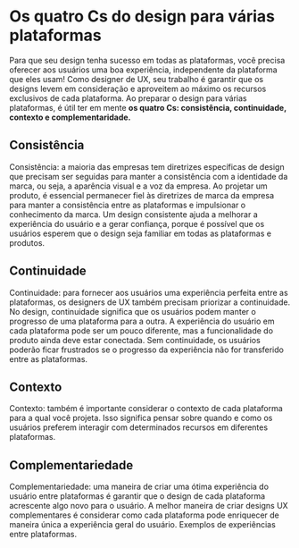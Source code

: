 # Os quatro Cs do design para várias plataformas

Para que seu design tenha sucesso em todas as plataformas, você precisa
oferecer aos usuários uma boa experiência, independente da plataforma que eles
usam! Como designer de UX, seu trabalho é garantir que os designs levem em
consideração e aproveitem ao máximo os recursos exclusivos de cada plataforma.
Ao preparar o design para várias plataformas, é útil ter em mente **os quatro
Cs: consistência, continuidade, contexto e complementaridade.**

## Consistência

Consistência: a maioria das empresas tem diretrizes específicas de design que
precisam ser seguidas para manter a consistência com a identidade da marca, ou
seja, a aparência visual e a voz da empresa. Ao projetar um produto, é essencial
permanecer fiel às diretrizes de marca da empresa para manter a consistência
entre as plataformas e impulsionar o conhecimento da marca. Um design
consistente ajuda a melhorar a experiência do usuário e a gerar confiança,
porque é possível que os usuários esperem que o design seja familiar em todas as
plataformas e produtos.

## Continuidade

Continuidade: para fornecer aos usuários uma experiência perfeita entre as
plataformas, os designers de UX também precisam priorizar a continuidade. No
design, continuidade significa que os usuários podem manter o progresso de uma
plataforma para a outra. A experiência do usuário em cada plataforma pode ser um
pouco diferente, mas a funcionalidade do produto ainda deve estar conectada. Sem
continuidade, os usuários poderão ficar frustrados se o progresso da experiência
não for transferido entre as plataformas.

## Contexto

Contexto: também é importante considerar o contexto de cada plataforma para a
qual você projeta. Isso significa pensar sobre quando e como os usuários
preferem interagir com determinados recursos em diferentes plataformas.

## Complementariedade

Complementariedade: uma maneira de criar uma ótima experiência do usuário entre
plataformas é garantir que o design de cada plataforma acrescente algo novo para
o usuário. A melhor maneira de criar designs UX complementares é considerar como
cada plataforma pode enriquecer de maneira única a experiência geral do usuário.
Exemplos de experiências entre plataformas.
